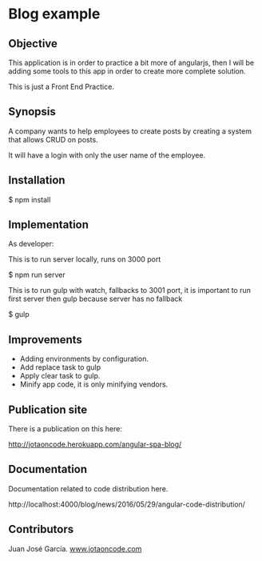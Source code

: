 # Blog example

## Objective

This application is in order to practice a bit more of angularjs, then I will be adding some tools to this app in order to create more complete solution.

This is just a Front End Practice.

## Synopsis

A company wants to help employees to create posts by creating a system that allows CRUD on posts.

It will have a login with only the user name of the employee.

## Installation

$ npm install

## Implementation

As developer:

This is to run server locally, runs on 3000 port

$ npm run server

This is to run gulp with watch, fallbacks to 3001 port, it is important to run first server then gulp because server has no fallback

$ gulp

## Improvements

- Adding environments by configuration.
- Add replace task to gulp
- Apply clear task to gulp.
- Minify app code, it is only minifying vendors.

## Publication site

There is a publication on this here:

http://jotaoncode.herokuapp.com/angular-spa-blog/


## Documentation

Documentation related to code distribution here.

http://localhost:4000/blog/news/2016/05/29/angular-code-distribution/

## Contributors

Juan José García.
www.jotaoncode.com
